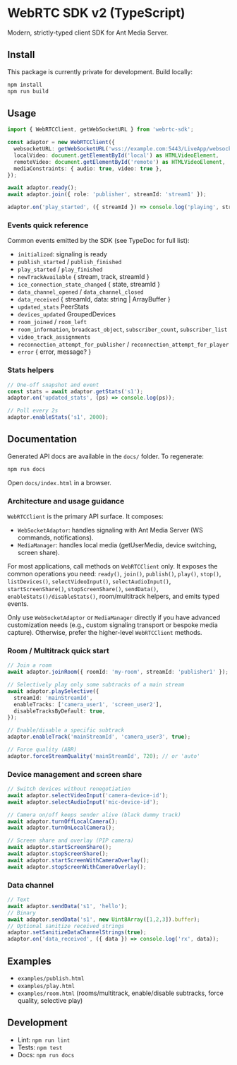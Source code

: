 # WebRTC SDK v2 (TypeScript)

Modern, strictly-typed client SDK for Ant Media Server.

## Install

This package is currently private for development. Build locally:

```bash
npm install
npm run build
```

## Usage

```ts
import { WebRTCClient, getWebSocketURL } from 'webrtc-sdk';

const adaptor = new WebRTCClient({
  websocketURL: getWebSocketURL('wss://example.com:5443/LiveApp/websocket'),
  localVideo: document.getElementById('local') as HTMLVideoElement,
  remoteVideo: document.getElementById('remote') as HTMLVideoElement,
  mediaConstraints: { audio: true, video: true },
});

await adaptor.ready();
await adaptor.join({ role: 'publisher', streamId: 'stream1' });

adaptor.on('play_started', ({ streamId }) => console.log('playing', streamId));
```

### Events quick reference

Common events emitted by the SDK (see TypeDoc for full list):

- `initialized`: signaling is ready
- `publish_started` / `publish_finished`
- `play_started` / `play_finished`
- `newTrackAvailable` { stream, track, streamId }
- `ice_connection_state_changed` { state, streamId }
- `data_channel_opened` / `data_channel_closed`
- `data_received` { streamId, data: string | ArrayBuffer }
- `updated_stats` PeerStats
- `devices_updated` GroupedDevices
- `room_joined` / `room_left`
- `room_information`, `broadcast_object`, `subscriber_count`, `subscriber_list`
- `video_track_assignments`
- `reconnection_attempt_for_publisher` / `reconnection_attempt_for_player`
- `error` { error, message? }

### Stats helpers

```ts
// One-off snapshot and event
const stats = await adaptor.getStats('s1');
adaptor.on('updated_stats', (ps) => console.log(ps));

// Poll every 2s
adaptor.enableStats('s1', 2000);
```

## Documentation

Generated API docs are available in the `docs/` folder. To regenerate:

```bash
npm run docs
```

Open `docs/index.html` in a browser.

### Architecture and usage guidance

`WebRTCClient` is the primary API surface. It composes:

- `WebSocketAdaptor`: handles signaling with Ant Media Server (WS commands, notifications).
- `MediaManager`: handles local media (getUserMedia, device switching, screen share).

For most applications, call methods on `WebRTCClient` only. It exposes the common
operations you need: `ready()`, `join()`, `publish()`, `play()`, `stop()`, `listDevices()`,
`selectVideoInput()`, `selectAudioInput()`, `startScreenShare()`, `stopScreenShare()`,
`sendData()`, `enableStats()/disableStats()`, room/multitrack helpers, and emits typed events.

Only use `WebSocketAdaptor` or `MediaManager` directly if you have advanced
customization needs (e.g., custom signaling transport or bespoke media capture).
Otherwise, prefer the higher-level `WebRTCClient` methods.

### Room / Multitrack quick start

```ts
// Join a room
await adaptor.joinRoom({ roomId: 'my-room', streamId: 'publisher1' });

// Selectively play only some subtracks of a main stream
await adaptor.playSelective({
  streamId: 'mainStreamId',
  enableTracks: ['camera_user1', 'screen_user2'],
  disableTracksByDefault: true,
});

// Enable/disable a specific subtrack
adaptor.enableTrack('mainStreamId', 'camera_user3', true);

// Force quality (ABR)
adaptor.forceStreamQuality('mainStreamId', 720); // or 'auto'
```

### Device management and screen share

```ts
// Switch devices without renegotiation
await adaptor.selectVideoInput('camera-device-id');
await adaptor.selectAudioInput('mic-device-id');

// Camera on/off keeps sender alive (black dummy track)
await adaptor.turnOffLocalCamera();
await adaptor.turnOnLocalCamera();

// Screen share and overlay (PIP camera)
await adaptor.startScreenShare();
await adaptor.stopScreenShare();
await adaptor.startScreenWithCameraOverlay();
await adaptor.stopScreenWithCameraOverlay();
```

### Data channel

```ts
// Text
await adaptor.sendData('s1', 'hello');
// Binary
await adaptor.sendData('s1', new Uint8Array([1,2,3]).buffer);
// Optional sanitize received strings
adaptor.setSanitizeDataChannelStrings(true);
adaptor.on('data_received', ({ data }) => console.log('rx', data));
```

## Examples

- `examples/publish.html`
- `examples/play.html`
- `examples/room.html` (rooms/multitrack, enable/disable subtracks, force quality, selective play)

## Development

- Lint: `npm run lint`
- Tests: `npm test`
- Docs: `npm run docs`

